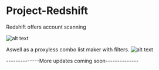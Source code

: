 # Project-Redshift

Redshift offers account scanning

![alt text](https://i.imgur.com/hq4yiqa.png)

Aswell as a proxyless combo list maker with filters.
![alt text](https://i.imgur.com/hq4yiqa.png)

--------------More updates coming soon--------------
